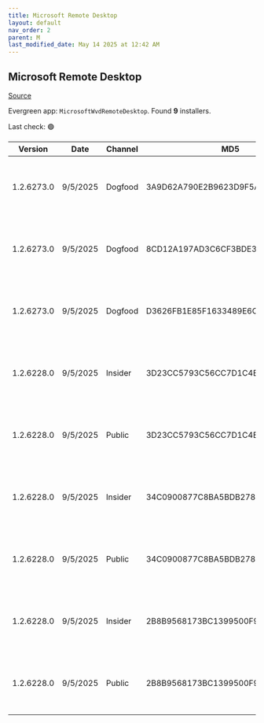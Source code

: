 ```yaml
---
title: Microsoft Remote Desktop
layout: default
nav_order: 2
parent: M
last_modified_date: May 14 2025 at 12:42 AM
---
```


## Microsoft Remote Desktop

[Source](https://docs.microsoft.com/en-us/azure/virtual-desktop/connect-windows-7-10)

Evergreen app: `MicrosoftWvdRemoteDesktop`. Found **9** installers.

Last check: 🟢

| Version    | Date     | Channel | MD5                              | Sha2                                                                                                                             | Architecture | URI                                                                                                                                                                                                                                                                  |
| ---------- | -------- | ------- | -------------------------------- | -------------------------------------------------------------------------------------------------------------------------------- | ------------ | -------------------------------------------------------------------------------------------------------------------------------------------------------------------------------------------------------------------------------------------------------------------- |
| 1.2.6273.0 | 9/5/2025 | Dogfood | 3A9D62A790E2B9623D9F5ACFEBC7696D | 4DE4B2E2497C29B9B6667A5CF98DB2737B73430B03BA9B8446FB97E744AF3EAE6E1311311AE4289AA0C97A31B51278F1619BB2FC618276CF0479A7773073940F | ARM64        | [https://res.cdn.office.net/remote-desktop-windows-client/9c01ac76-9873-4600-94d1-d2fb39fadd12/RemoteDesktop_1.2.6273.0_ARM64.msi](https://res.cdn.office.net/remote-desktop-windows-client/9c01ac76-9873-4600-94d1-d2fb39fadd12/RemoteDesktop_1.2.6273.0_ARM64.msi) |
| 1.2.6273.0 | 9/5/2025 | Dogfood | 8CD12A197AD3C6CF3BDE38713E7F3505 | 0A9445042122894BB4C1380A83F4EFFC8DF0C2F7663277F9559C1CEB238A325C171FC3AA547B4E10170C6B133FC90514B5CDF9BB3FC747AFEEE4AC2287C44E49 | x64          | [https://res.cdn.office.net/remote-desktop-windows-client/74e7bd69-230e-4192-b653-5ef6708fa8b4/RemoteDesktop_1.2.6273.0_x64.msi](https://res.cdn.office.net/remote-desktop-windows-client/74e7bd69-230e-4192-b653-5ef6708fa8b4/RemoteDesktop_1.2.6273.0_x64.msi)     |
| 1.2.6273.0 | 9/5/2025 | Dogfood | D3626FB1E85F1633489E6C2F53F516A8 | 1996078955E7A1992DB15BA4C4F5FAC622E9A112FD888C94920B3E8BA8097E6BA407D4BC8181D32534E97BC6DEE526B7C9BD5633AE79A7FA8E66EC409EA89427 | x86          | [https://res.cdn.office.net/remote-desktop-windows-client/6422155e-e3fa-4e63-8ea9-149bc15f7228/RemoteDesktop_1.2.6273.0_x86.msi](https://res.cdn.office.net/remote-desktop-windows-client/6422155e-e3fa-4e63-8ea9-149bc15f7228/RemoteDesktop_1.2.6273.0_x86.msi)     |
| 1.2.6228.0 | 9/5/2025 | Insider | 3D23CC5793C56CC7D1C4EDA8C2E00277 | 4779B8A76A7B8C1C6F65265077F3AE67F9BB841650A8EBB21394C0ECC704D1AC51CD155CDE4E76959DD9D4EFE96885BB73A5021E70401E74062BA862C9F5D005 | ARM64        | [https://res.cdn.office.net/remote-desktop-windows-client/cb804398-63fd-494a-9ad5-34c1803296ac/RemoteDesktop_1.2.6228.0_ARM64.msi](https://res.cdn.office.net/remote-desktop-windows-client/cb804398-63fd-494a-9ad5-34c1803296ac/RemoteDesktop_1.2.6228.0_ARM64.msi) |
| 1.2.6228.0 | 9/5/2025 | Public  | 3D23CC5793C56CC7D1C4EDA8C2E00277 | 4779B8A76A7B8C1C6F65265077F3AE67F9BB841650A8EBB21394C0ECC704D1AC51CD155CDE4E76959DD9D4EFE96885BB73A5021E70401E74062BA862C9F5D005 | ARM64        | [https://res.cdn.office.net/remote-desktop-windows-client/cb804398-63fd-494a-9ad5-34c1803296ac/RemoteDesktop_1.2.6228.0_ARM64.msi](https://res.cdn.office.net/remote-desktop-windows-client/cb804398-63fd-494a-9ad5-34c1803296ac/RemoteDesktop_1.2.6228.0_ARM64.msi) |
| 1.2.6228.0 | 9/5/2025 | Insider | 34C0900877C8BA5BDB2785F2F8AA3269 | 83AFB42F231F84734225CB7A8E6A77A506D8A3BCF24EAD126E0E7725DCDAFBBA3BD62D7BA2B5B231B526D7C23C4F78B6E2E1B9F6AD8AADED4ED4FDB85F013E75 | x64          | [https://res.cdn.office.net/remote-desktop-windows-client/ff46c1a3-9b23-4752-a79c-d13a309ca9d3/RemoteDesktop_1.2.6228.0_x64.msi](https://res.cdn.office.net/remote-desktop-windows-client/ff46c1a3-9b23-4752-a79c-d13a309ca9d3/RemoteDesktop_1.2.6228.0_x64.msi)     |
| 1.2.6228.0 | 9/5/2025 | Public  | 34C0900877C8BA5BDB2785F2F8AA3269 | 83AFB42F231F84734225CB7A8E6A77A506D8A3BCF24EAD126E0E7725DCDAFBBA3BD62D7BA2B5B231B526D7C23C4F78B6E2E1B9F6AD8AADED4ED4FDB85F013E75 | x64          | [https://res.cdn.office.net/remote-desktop-windows-client/ff46c1a3-9b23-4752-a79c-d13a309ca9d3/RemoteDesktop_1.2.6228.0_x64.msi](https://res.cdn.office.net/remote-desktop-windows-client/ff46c1a3-9b23-4752-a79c-d13a309ca9d3/RemoteDesktop_1.2.6228.0_x64.msi)     |
| 1.2.6228.0 | 9/5/2025 | Insider | 2B8B9568173BC1399500F9C4B1A0FC2F | 68910B33A37C821D816234325D6D38DA7DA207C047CFE117C184B04271E60DD29A9A4E5526C4C198428B9D343C7B1CEB47E4D2748D5482613B99F31477C72EF6 | x86          | [https://res.cdn.office.net/remote-desktop-windows-client/e2971a84-ac0d-4836-a23c-7990bf81238e/RemoteDesktop_1.2.6228.0_x86.msi](https://res.cdn.office.net/remote-desktop-windows-client/e2971a84-ac0d-4836-a23c-7990bf81238e/RemoteDesktop_1.2.6228.0_x86.msi)     |
| 1.2.6228.0 | 9/5/2025 | Public  | 2B8B9568173BC1399500F9C4B1A0FC2F | 68910B33A37C821D816234325D6D38DA7DA207C047CFE117C184B04271E60DD29A9A4E5526C4C198428B9D343C7B1CEB47E4D2748D5482613B99F31477C72EF6 | x86          | [https://res.cdn.office.net/remote-desktop-windows-client/e2971a84-ac0d-4836-a23c-7990bf81238e/RemoteDesktop_1.2.6228.0_x86.msi](https://res.cdn.office.net/remote-desktop-windows-client/e2971a84-ac0d-4836-a23c-7990bf81238e/RemoteDesktop_1.2.6228.0_x86.msi)     |
